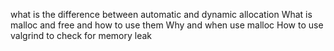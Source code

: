what is the difference between automatic and dynamic allocation
What is malloc and free and how to use them
Why and when use malloc
How to use valgrind to check for memory leak
